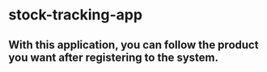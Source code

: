# stock-tracking-app

## With this application, you can follow the product you want after registering to the system.
